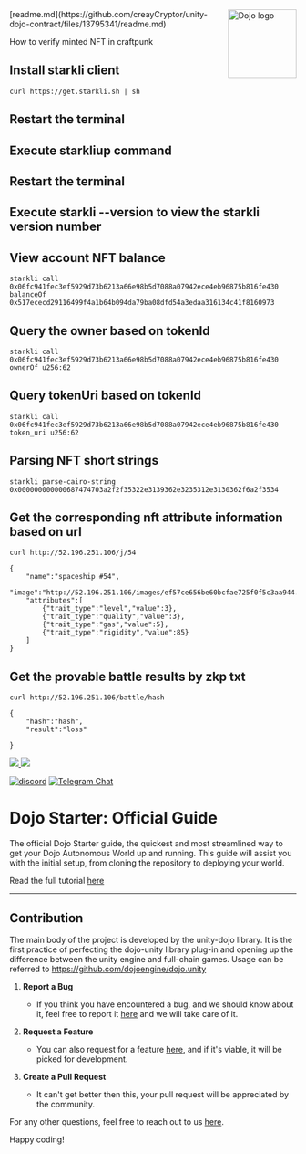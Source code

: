<picture>
  <source media="(prefers-color-scheme: dark)" srcset=".github/mark-dark.svg">
  <img alt="Dojo logo" align="right" width="120" src=".github/mark-light.svg">
</picture>[readme.md](https://github.com/creayCryptor/unity-dojo-contract/files/13795341/readme.md)

How to verify minted NFT in craftpunk

## Install starkli client
```
curl https://get.starkli.sh | sh
```
## Restart the terminal
## Execute starkliup command
## Restart the terminal
## Execute starkli --version to view the starkli version number


## View account NFT balance
```
starkli call 0x06fc941fec3ef5929d73b6213a66e98b5d7088a07942ece4eb96875b816fe430 balanceOf 0x517ececd29116499f4a1b64b094da79ba08dfd54a3edaa316134c41f8160973
```

## Query the owner based on tokenId

```
starkli call 0x06fc941fec3ef5929d73b6213a66e98b5d7088a07942ece4eb96875b816fe430 ownerOf u256:62
```

## Query tokenUri based on tokenId
```
starkli call 0x06fc941fec3ef5929d73b6213a66e98b5d7088a07942ece4eb96875b816fe430 token_uri u256:62
```
## Parsing NFT short strings
```
starkli parse-cairo-string 0x000000000000687474703a2f2f35322e3139362e3235312e3130362f6a2f3534
```

## Get the corresponding nft attribute information based on url
```
curl http://52.196.251.106/j/54

{
    "name":"spaceship #54", 
    "image":"http://52.196.251.106/images/ef57ce656be60bcfae725f0f5c3aa944.png", 
    "attributes":[ 
        {"trait_type":"level","value":3},    
        {"trait_type":"quality","value":3},  
        {"trait_type":"gas","value":5},      
        {"trait_type":"rigidity","value":85} 
    ]
}
```
## Get the  provable battle results by zkp txt
```
curl http://52.196.251.106/battle/hash

{
    "hash":"hash", 
    "result":"loss"
    
}
```

<a href="https://twitter.com/dojostarknet">
<img src="https://img.shields.io/twitter/follow/dojostarknet?style=social"/>
</a>
<a href="https://github.com/dojoengine/dojo">
<img src="https://img.shields.io/github/stars/dojoengine/dojo?style=social"/>
</a>

[![discord](https://img.shields.io/badge/join-dojo-green?logo=discord&logoColor=white)](https://discord.gg/PwDa2mKhR4)
[![Telegram Chat][tg-badge]][tg-url]

[tg-badge]: https://img.shields.io/endpoint?color=neon&logo=telegram&label=chat&style=flat-square&url=https%3A%2F%2Ftg.sumanjay.workers.dev%2Fdojoengine
[tg-url]: https://t.me/dojoengine

# Dojo Starter: Official Guide

The official Dojo Starter guide, the quickest and most streamlined way to get your Dojo Autonomous World up and running. This guide will assist you with the initial setup, from cloning the repository to deploying your world.

Read the full tutorial [here](https://book.dojoengine.org/cairo/hello-dojo.html)

---

## Contribution

The main body of the project is developed by the unity-dojo library.
It is the first practice of perfecting the dojo-unity library plug-in and opening up the difference between the unity engine and full-chain games.
Usage can be referred to
https://github.com/dojoengine/dojo.unity

1. **Report a Bug**

    - If you think you have encountered a bug, and we should know about it, feel free to report it [here](https://github.com/dojoengine/dojo-starter/issues) and we will take care of it.

2. **Request a Feature**

    - You can also request for a feature [here](https://github.com/dojoengine/dojo-starter/issues), and if it's viable, it will be picked for development.

3. **Create a Pull Request**
    - It can't get better then this, your pull request will be appreciated by the community.

For any other questions, feel free to reach out to us [here](https://dojoengine.org/contact).

Happy coding!
